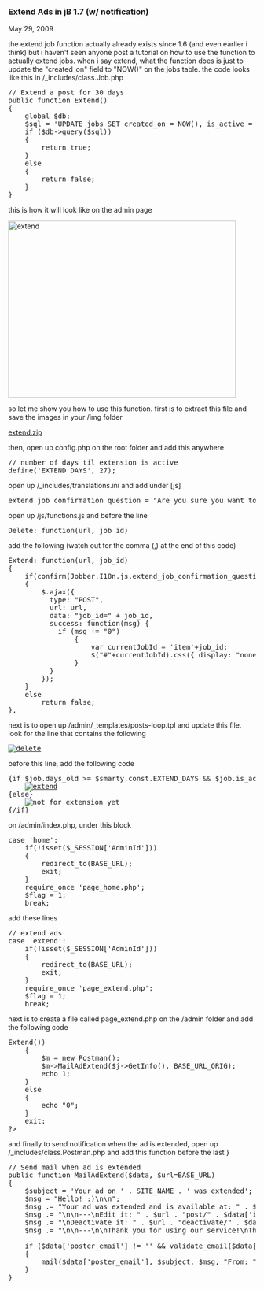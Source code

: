 ### Extend Ads in jB 1.7 (w/ notification)

May 29, 2009

the extend job function actually already exists since 1.6 (and even earlier i think) but i haven't seen anyone post a tutorial on how to use the function to actually extend jobs. when i say extend, what the function does is just to update the "created_on" field to "NOW()" on the jobs table. the code looks like this in /_includes/class.Job.php

<pre lang="php">// Extend a post for 30 days
public function Extend()
{
    global $db;
    $sql = 'UPDATE jobs SET created_on = NOW(), is_active = 1 WHERE id = ' . $this-&gt;mId;
    if ($db-&gt;query($sql))
    {
        return true;
    }
    else
    {
        return false;
    }
}</pre>

this is how it will look like on the admin page

<img alt="extend" class="aligncenter size-full wp-image-293" height="359" src="http://www.redjumpsuit.net/wp-content/uploads/2009/05/extend.png" title="extend" width="463"/>

so let me show you how to use this function. first is to extract this file and save the images in your /img folder

<a href="http://www.redjumpsuit.net/wp-content/uploads/2009/05/extend.zip" target="_blank">extend.zip</a>

then, open up config.php on the root folder and add this anywhere

<pre lang="php">// number of days til extension is active
define('EXTEND_DAYS', 27);</pre>

open up /_includes/translations.ini and add under [js]

<pre lang="php">extend_job_confirmation_question = "Are you sure you want to extend this post?"</pre>

open up /js/functions.js and before the line

<pre lang="php">Delete: function(url, job_id)</pre>

add the following (watch out for the comma (,) at the end of this code)

<pre lang="php">Extend: function(url, job_id)
{
    if(confirm(Jobber.I18n.js.extend_job_confirmation_question))
    {
        $.ajax({
          type: "POST",
          url: url,
          data: "job_id=" + job_id,
          success: function(msg) {
            if (msg != "0")
                {
                    var currentJobId = 'item'+job_id;
                    $("#"+currentJobId).css({ display: "none" });
                }
          }
        });
    }
    else
        return false;
},</pre>

next is to open up /admin/_templates/posts-loop.tpl and update this file. look for the line that contains the following

<pre lang="php"><a href="javascript:void(0);" onclick="Jobber.Delete('{$BASE_URL_ADMIN}delete/', {$job.id});" title="delete"><img alt="delete" src="{$BASE_URL}img/icon-delete.png"/></a></pre>

before this line, add the following code

<pre lang="php">{if $job.days_old &gt;= $smarty.const.EXTEND_DAYS &amp;&amp; $job.is_active == 1}
    <a href="javascript:void(0);" onclick="Jobber.Extend('{$BASE_URL_ADMIN}extend/', {$job.id});" title="extend"><img alt="extend" src="{$BASE_URL}img/extend_yes.png"/></a>
{else}
    <img alt="not for extension yet" src="{$BASE_URL}img/extend_no.png" title="not for extension yet"/>
{/if}</pre>

on /admin/index.php, under this block

<pre lang="php">case 'home':
    if(!isset($_SESSION['AdminId']))
    {
        redirect_to(BASE_URL);
        exit;
    }
    require_once 'page_home.php';
    $flag = 1;
    break;</pre>

add these lines

<pre lang="php">// extend ads
case 'extend':
    if(!isset($_SESSION['AdminId']))
    {
        redirect_to(BASE_URL);
        exit;
    }
    require_once 'page_extend.php';
    $flag = 1;
    break;</pre>

next is to create a file called page_extend.php on the /admin folder and add the following code

<pre lang="php">
<?php
    $j = new Job($_POST['job_id']);
    if ($j->Extend())
    {
        $m = new Postman();
        $m-&gt;MailAdExtend($j-&gt;GetInfo(), BASE_URL_ORIG);
        echo 1;
    }
    else
    {
        echo "0";
    }
    exit;
?&gt;
</pre>

and finally to send notification when the ad is extended, open up
/_includes/class.Postman.php and add this function before the last }

<pre lang="php">// Send mail when ad is extended
public function MailAdExtend($data, $url=BASE_URL)
{
    $subject = 'Your ad on ' . SITE_NAME . ' was extended';
    $msg = "Hello! :)\n\n";
    $msg .= "Your ad was extended and is available at: " . $url . "job/" . $data['id'] . "/" . $data['url_title'] . "/";
    $msg .= "\n\n---\nEdit it: " . $url . "post/" . $data['id'] . "/" . $data['auth'] . "/";
    $msg .= "\nDeactivate it: " . $url . "deactivate/" . $data['id'] . "/" . $data['auth'] . "/";
    $msg .= "\n\n---\n\nThank you for using our service!\nThe " . SITE_NAME . " Team";

    if ($data['poster_email'] != '' &amp;&amp; validate_email($data['poster_email']))
    {
        mail($data['poster_email'], $subject, $msg, "From: " . SITE_NAME . " &lt;" . NOTIFY_EMAIL . "&gt;");
    }
}
</pre>